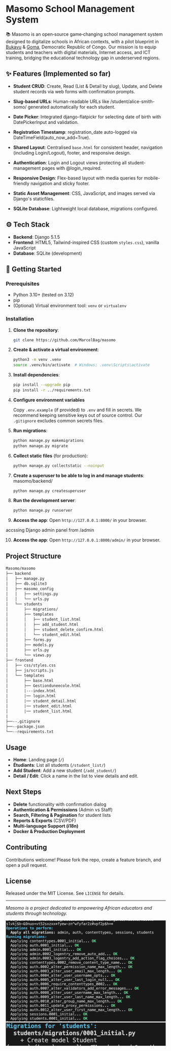 # Masomo School Management System

📚 Masomo is an open‑source game‑changing school management system designed to digitalize schools in African contexts, with a pilot blueprint in [Bukavu](https://en.wikipedia.org/wiki/Bukavu) & [Goma](https://en.wikipedia.org/wiki/Goma), Democratic Republic of Congo. Our mission is to equip students and teachers with digital materials, Internet access, and ICT training, bridging the educational technology gap in underserved regions.


## ✨ Features (Implemented so far)


* **Student CRUD**: Create, Read (List & Detail by slug), Update, and Delete student records via web forms with confirmation prompts.

* **Slug-based URLs**: Human-readable URLs like /student/alice-smith-somo/ generated automatically for each student.

* **Date Picker**: Integrated django-flatpickr for selecting date of birth with DatePickerInput and validation.

* **Registration Timestamp**: registration_date auto-logged via DateTimeField(auto_now_add=True).

* **Shared Layout**: Centralised `base.html` for consistent header, navigation (including Login/Logout), footer, and responsive design.

* **Authentication**: Login and Logout views protecting all student-management pages with @login_required.

* **Responsive Design**: Flex-based layout with media queries for mobile-friendly navigation and sticky footer.

* **Static Asset Management**: CSS, JavaScript, and images served via Django's staticfiles.

* **SQLite Database**: Lightweight local database, migrations configured.

## ⚙️ Tech Stack

* **Backend**: Django 5.1.5
* **Frontend**: HTML5, Tailwind-inspired CSS (custom `styles.css`), vanilla JavaScript
* **Database**: SQLite (development)

## 🚀 Getting Started

### Prerequisites

* Python 3.10+ (tested on 3.12)
* pip
* (Optional) Virtual environment tool: `venv` or `virtualenv`

### Installation

1. **Clone the repository**:

   ```bash
   git clone https://github.com/MarcelBag/masomo
   ```

2. **Create & activate a virtual environment**:

   ```bash
   python3 -m venv .venv
   source .venv/bin/activate  # Windows: .venv\Scripts\activate
   ```

3. **Install dependencies**:

   ```bash
   pip install --upgrade pip
   pip install -r ../requirements.txt
   ```

4. **Configure environment variables**

   Copy `.env.example` (if provided) to `.env` and fill in secrets. We recommend keeping sensitive keys out of source control. Our `.gitignore` excludes common secrets files.

5. **Run migrations**:

   ```bash
   python manage.py makemigrations
   python manage.py migrate
   ```

6. **Collect static files** (for production):

   ```bash
   python manage.py collectstatic --noinput
   ```
7. **Create a superuser to be able to log in and manage students**:
    masomo/backend/

   ```bash
   python manage.py createsuperuser
   ```

8. **Run the development server**:

   ```bash
   python manage.py runserver
   ```

9. **Access the app**: Open `http://127.0.0.1:8000/` in your browser.

 accssing Django admin panel from /admin

10. **Access the app**: Open `http://127.0.0.1:8000/admin/` in your browser.


## Project Structure


```
Masomo/masomo
├── backend
│   ├── manage.py
│   ├── db.sqlite3
│   ├── masomo_config
│   │   ├── settings.py
│   │   └── urls.py
│   └── students
│       ├── migrations/
│       ├── templates
│       │   ├── student_list.html
│       │   ├── add_student.html
│       │   ├── student_delete_confirm.html
│       │   └── student_edit.html
│       ├── forms.py
│       ├── models.py
│       ├── urls.py
│       └── views.py
├── frontend
│   ├── css/styles.css
│   ├── js/scripts.js
│   └── templates
│       ├── base.html
│       ├── Gestionduneecole.html
|       |---index.html
│       |── login.html
│       |── student_detail.html
│       |── student_edit.html
│       |── student_list.html
|
├──--.gitignore
├──--package.json
└──--requirements.txt
```

## Usage

* **Home**: Landing page (`/`)
* **Étudiants**: List all students (`/student_list/`)
* **Add Student**: Add a new student (`/add_student/`)
* **Detail / Edit**: Click a name in the list to view details and edit.

## Next Steps

* **Delete** functionality with confirmation dialog
* **Authentication & Permissions** (Admin vs Staff)
* **Search, Filtering & Pagination** for student lists
* **Reports & Exports** (CSV/PDF)
* **Multi-language Support (i18n)**
* **Docker & Production Deployment**

## Contributing

Contributions welcome! Please fork the repo, create a feature branch, and open a pull request.

## License

Released under the MIT License. See `LICENSE` for details.

---

*Masomo is a project dedicated to empowering African educators and students through technology.*

![alt text](image.png)
![alt text](image-1.png)